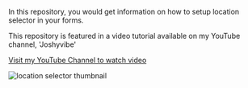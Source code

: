 In this repository, you would get information on how to setup location selector in your forms. 

This repository is featured in a video tutorial available on my YouTube channel, 'Joshyvibe'


[Visit my YouTube Channel to watch video](https://youtu.be/QP33k0tIkqc)

![location selector thumbnail](https://github.com/Joshyvibe/location-selector-in-forms/assets/110300861/821f67af-70c5-42a9-a137-0cff8260a625)
